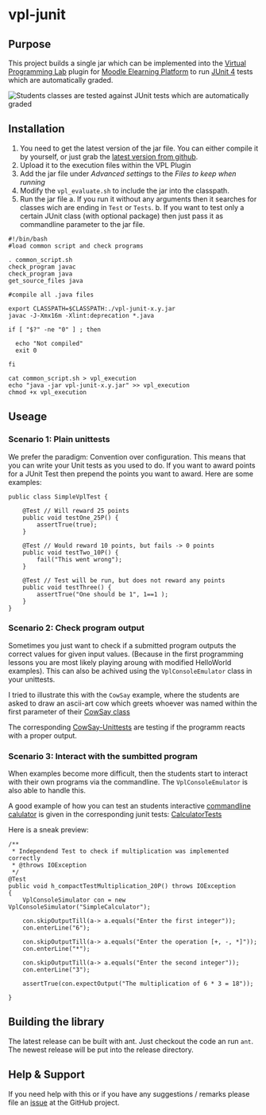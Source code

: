 vpl-junit
=========

Purpose
-------
This project builds a single jar which can be implemented into the [Virtual Programming Lab](http://vpl.dis.ulpgc.es/) plugin for [Moodle Elearning Platform](https://moodle.org/) to run [JUnit 4](https://junit.org/junit4/) tests which are automatically graded.

![Students classes are tested against JUnit tests which are automatically graded](https://github.com/bytebang/vpl-junit/blob/master/doc/student-evaluation.png)

Installation
------------

1. You need to get the latest version of the jar file. You can either compile it by yourself, or just grab the [latest version from github](https://github.com/bytebang/vpl-junit/tree/master/release).
2. Upload it to the execution files within the VPL Plugin
3. Add the jar file under _Advanced settings_ to the _Files to keep when running_ 
4. Modify the `vpl_evaluate.sh` to include the jar into the classpath.
5. Run the jar file
	a. If you run it without any arguments then it searches for classes wich are ending in `Test` or `Tests`. 
	b. If you want to test only a certain JUnit class (with optional package) then just pass it as commandline parameter to the jar file.

``````````````````````````{.bash}
#!/bin/bash
#load common script and check programs

. common_script.sh
check_program javac
check_program java
get_source_files java

#compile all .java files

export CLASSPATH=$CLASSPATH:./vpl-junit-x.y.jar
javac -J-Xmx16m -Xlint:deprecation *.java

if [ "$?" -ne "0" ] ; then

  echo "Not compiled"
  exit 0

fi

cat common_script.sh > vpl_execution
echo "java -jar vpl-junit-x.y.jar" >> vpl_execution
chmod +x vpl_execution
``````````````````````````

Useage
------

### Scenario 1: Plain unittests


We prefer the paradigm: Convention over configuration. This means that you can write your Unit tests as you used to do. If you want to award points for a JUnit Test then prepend the points you want to award. Here are some examples:

``````````````````````````{.java}
public class SimpleVplTest {

    @Test // Will reward 25 points
    public void testOne_25P() {
        assertTrue(true);
    }

    @Test // Would reward 10 points, but fails -> 0 points
    public void testTwo_10P() {
    	fail("This went wrong");
    }
    
    @Test // Test will be run, but does not reward any points
    public void testThree() {
    	assertTrue("One should be 1", 1==1 );
    }
}
``````````````````````````

### Scenario 2: Check program output

Sometimes you just want to check if a submitted program outputs the correct values for given input values. (Because in the first programming lessons you are most likely playing aroung with modified HelloWorld examples). This can also be achived using the `VplConsoleEmulator` class in your unittests. 

I tried to illustrate this with the `CowSay` example, where the students are asked to draw an ascii-art cow which greets whoever was named within the first parameter of their [CowSay class](https://github.com/bytebang/vpl-junit/blob/master/examples/CowSay.java) 

The corresponding [CowSay-Unittests](https://github.com/bytebang/vpl-junit/blob/master/examples/CowSayTests.java) are testing if the programm reacts with a proper output.


### Scenario 3: Interact with the sumbitted program

When examples become more difficult, then the students start to interact with their own programs via the commandline. The `VplConsoleEmulator` is also able to handle this.

A good example of how you can test an students interactive [commandline calulator](https://github.com/bytebang/vpl-junit/blob/master/examples/SimpleCalculator.java) is given in the corresponding junit tests:
[CalculatorTests](https://github.com/bytebang/vpl-junit/blob/master/examples/CalculatorTests.java)

Here is a sneak preview:

``````````````````````````{.java}
/**
 * Independend Test to check if multiplication was implemented correctly
 * @throws IOException
 */
@Test
public void h_compactTestMultiplication_20P() throws IOException 
{
	VplConsoleSimulator con = new VplConsoleSimulator("SimpleCalculator");
	
	con.skipOutputTill(a-> a.equals("Enter the first integer"));
	con.enterLine("6");
	
	con.skipOutputTill(a-> a.equals("Enter the operation [+, -, *]"));
	con.enterLine("*");
	
	con.skipOutputTill(a-> a.equals("Enter the second integer"));
	con.enterLine("3");
	
	assertTrue(con.expectOutput("The multiplication of 6 * 3 = 18"));
	
}
``````````````````````````

Building the library
--------------------

The latest release can be built with ant. Just checkout the code an run `ant`. The newest release will be put into the release directory.


Help & Support
--------------

If you need help with this or if you have any suggestions / remarks please file an [issue](https://github.com/bytebang/vpl-junit/issues) at the GitHub project.
